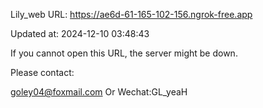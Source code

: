 Lily_web URL: https://ae6d-61-165-102-156.ngrok-free.app

Updated at: 2024-12-10 03:48:43

If you cannot open this URL, the server might be down.

Please contact: 

goley04@foxmail.com Or Wechat:GL_yeaH